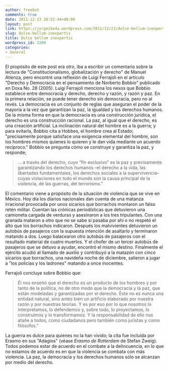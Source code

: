 ```yaml
---
author: freebot
comments: true
date: 2011-12-23 20:52:44+00:00
layout: post
link: https://jorgeikeda.wordpress.com/2011/12/23/dulce-bellum-inexpertis/
slug: dulce-bellum-inexpertis
title: Dulce bellum inexpertis
wordpress_id: 3209
categories:
- General
---
```


El propósito de este post era otro, iba a escribir un comentario sobre la lectura de "Constitucionalismo, globalización y derecho" de Manuel Atienza, pero encontré una reflexión de Luigi Ferrajoli en el artículo "Derecho y Democracia en el pensamiento de Norberto Bobbio" publicado en Doxa No. 28 (2005).
Luigi Ferrajoli menciona los nexos que Bobbio establece entre democracia y derecho, derecho y razón, y razón y paz. En la primera relación, se puede tener derecho sin democracia, pero no al revés. La democracia es un conjunto de reglas que aseguran el poder de la mayoría a la vez que garantizan la paz, la igualdad y los derechos humanos.
De la misma forma en que la democracia es una construcción jurídica, el derecho es una construcción racional.
La paz, al igual que el derecho, es una creación artificial. La inclinación natural del hombre es a la guerra; y para evitarla, Bobbio cita a Hobbes, el hombre crea al Estado; "precisamente porque satisface una exigencia elemental del hombre, son los hombres mismos quienes lo quieren y le dan vida mediante un acuerdo recíproco."
Bobbio se pregunta cómo se construye y garantiza la paz, y responde;


<blockquote>... a través del derecho, cuyo “fin exclusivo” es la paz y precisamente garantizando los derechos humanos –el derecho a la vida, las libertades fundamentales, los derechos sociales a la supervivencia– cuyas violaciones en todo el
mundo son la causa principal de la violencia, de las guerras, del terrorismo."</blockquote>



El comentario viene a propósito de la situación de violencia que se vive en México. Hoy día los diarios nacionales dan cuenta de una matanza irracional provocada por unos sicarios que borrachos montaron un falso retén militar. Cuentan las crónicas periodísticas que detuvieron una camioneta cargada de verduras y asesinaron a los tres tripulantes. Con una granada mataron a otro que no se sabe si pasaba por ahí o no respetó el alto que los borrachos indicaron. Después los malvivientes detuvieron un autobús de pasajeros con la supuesta intención de asaltarlo y terminaron matando a dos. Luego balacearon otro autobús de pasajeros con el resultado material de cuatro muertos. Y el chofer de un tercer autobús de pasajeros que se detuvo a ayudar,  encontró el mismo destino. Finalmente el ejército acudió al llamado de auxilio y contribuyó a la matazón con cinco sicarios que borrachos, una navideña noche de diciembre, salieron a jugar a "los policías y los ladrones" matando a once inocentes.

Ferrajoli concluye sobre Bobbio que:



<blockquote>Él nos enseñó que el derecho es un producto de los hombres y por tanto de la política, no de otro modo que la democracia y la paz, que están modeladas y garantizadas por el derecho. Éste no es nunca una entidad natural, sino antes bien un artificio elaborado por nuestra razón y por nuestras teorías. Y es por eso por lo que nosotros lo interpretamos, lo defendemos y, sobre todo, lo proyectamos, lo construimos y lo transformamos. Y la responsabilidad de ello nos atañe a todos, como ciudadanos pero también como juristas y como filósofos."
</blockquote>



La guerra es dulce para quienes no la han vivido; la cita fue incluída por Erasmo en sus "Adagios" (véase _Erasmo de Rotterdam_ de Stefan Zweig).  Todos podemos estar de acuerdo en el combate a la delincuencia, en lo que no estamos de acuerdo es en que la violencia se combata con más violencia. La paz, la democracia y los derechos humanos sólo se alcanzan por medio del derecho.


